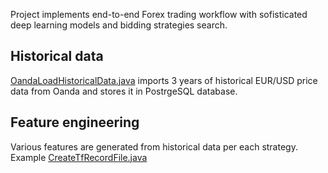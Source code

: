 Project implements end-to-end Forex trading workflow with sofisticated deep learning models and bidding strategies search.

## Historical data
[OandaLoadHistoricalData.java](https://github.com/akolyadenko/NeuralForex/blob/main/java/src/main/java/com/trd/broker/OandaLoadHistoricalData.java) imports 3 years of historical EUR/USD price data from Oanda and stores it in PostrgeSQL database.  

## Feature engineering

Various features are generated from historical data per each strategy. Example [CreateTfRecordFile.java](https://github.com/akolyadenko/NeuralForex/blob/main/java/src/main/java/com/trd/strategies/prod/eurusd_buy_spread/opt/io/CreateTfRecordFile.java)
